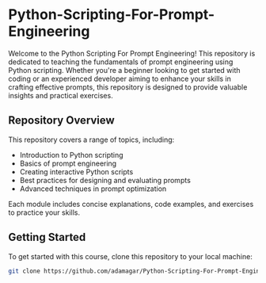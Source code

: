 # Python-Scripting-For-Prompt-Engineering

Welcome to the Python Scripting For Prompt Engineering! This repository is dedicated to teaching the fundamentals of prompt engineering using Python scripting. Whether you're a beginner looking to get started with coding or an experienced developer aiming to enhance your skills in crafting effective prompts, this repository is designed to provide valuable insights and practical exercises.

## Repository Overview

This repository covers a range of topics, including:

- Introduction to Python scripting
- Basics of prompt engineering
- Creating interactive Python scripts
- Best practices for designing and evaluating prompts
- Advanced techniques in prompt optimization

Each module includes concise explanations, code examples, and exercises to practice your skills.

## Getting Started

To get started with this course, clone this repository to your local machine:

```bash
git clone https://github.com/adamagar/Python-Scripting-For-Prompt-Engineering.git
